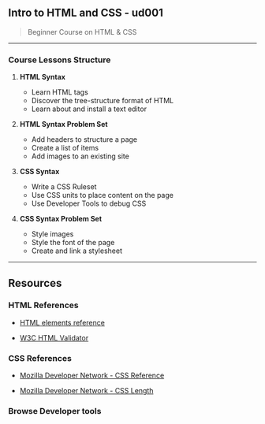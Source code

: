## Intro to HTML and CSS - ud001
> Beginner Course on HTML & CSS
---
### Course Lessons Structure


1. **HTML Syntax**

    - Learn HTML tags
    - Discover the tree-structure format of HTML
    - Learn about and install a text editor

2. **HTML Syntax Problem Set**

    - Add headers to structure a page
    - Create a list of items
    - Add images to an existing site

3. **CSS Syntax**

    - Write a CSS Ruleset
    - Use CSS units to place content on the page
    - Use Developer Tools to debug CSS

4. **CSS Syntax Problem Set**

    - Style images
    - Style the font of the page
    - Create and link a stylesheet
---

## Resources

### HTML References

- [HTML elements reference](https://developer.mozilla.org/en-US/docs/Web/HTML/Element)

- [W3C HTML Validator](https://validator.w3.org/#validate_by_input)

### CSS References

- [Mozilla Developer Network - CSS Reference](https://developer.mozilla.org/en-US/docs/Web/CSS/Reference)

- [Mozilla Developer Network - CSS Length](https://developer.mozilla.org/en-US/docs/Web/CSS/length)

### Browse Developer tools

